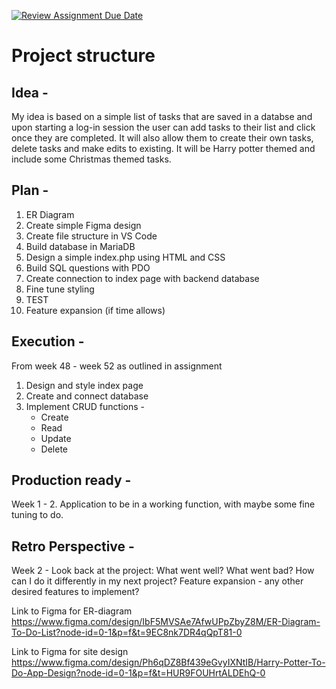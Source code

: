 [![Review Assignment Due Date](https://classroom.github.com/assets/deadline-readme-button-22041afd0340ce965d47ae6ef1cefeee28c7c493a6346c4f15d667ab976d596c.svg)](https://classroom.github.com/a/5k4uDUDX)

# Project structure

## Idea - 
My idea is based on a simple list of tasks that are saved in a databse and upon starting a log-in session the user can add tasks to their list and click once they are completed. It will also allow them to create their own tasks, delete tasks and make edits to existing.
It will be Harry potter themed and include some Christmas themed tasks.

## Plan - 
1. ER Diagram
2. Create simple Figma design
3. Create file structure in VS Code
4. Build database in MariaDB
5. Design a simple index.php using HTML and CSS
6. Build SQL questions with PDO
7. Create connection to index page with backend database
8. Fine tune styling
9. TEST
10. Feature expansion (if time allows)

## Execution - 
From week 48 - week 52 as outlined in assignment
1. Design and style index page
2. Create and connect database
3. Implement CRUD functions -
    - Create
    - Read
    - Update
    - Delete

## Production ready - 
Week 1 - 2. Application to be in a working function, with maybe some fine tuning to do.

## Retro Perspective - 
Week 2 -
Look back at the project: What went well? What went bad? How can I do it differently in my next project?
Feature expansion - any other desired features to implement?

Link to Figma for ER-diagram 
https://www.figma.com/design/IbF5MVSAe7AfwUPpZbyZ8M/ER-Diagram-To-Do-List?node-id=0-1&p=f&t=9EC8nk7DR4qQpT81-0

Link to Figma for site design 
https://www.figma.com/design/Ph6qDZ8Bf439eGvyIXNtIB/Harry-Potter-To-Do-App-Design?node-id=0-1&p=f&t=HUR9FOUHrtALDEhQ-0

